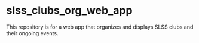 # slss_clubs_org_web_app
This repository is for a web app that organizes and displays SLSS clubs and their ongoing events. 
